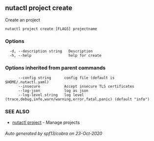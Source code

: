 ## nutactl project create

Create an project

```
nutactl project create [FLAGS] projectname
```

### Options

```
  -d, --description string   Description
  -h, --help                 help for create
```

### Options inherited from parent commands

```
      --config string      config file (default is $HOME/.nutactl.yaml)
      --insecure           Accept insecure TLS certificates
      --log-json           log as json
      --log-level string   log level (trace,debug,info,warn/warning,error,fatal,panic) (default "info")
```

### SEE ALSO

* [nutactl project](nutactl_project.md)	 - Manage projects

###### Auto generated by spf13/cobra on 23-Oct-2020
